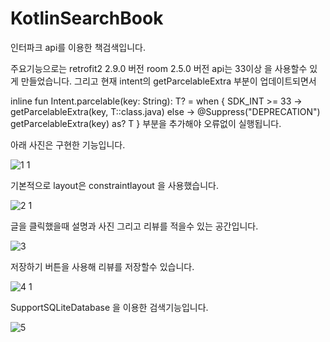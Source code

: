 # KotlinSearchBook

인터파크 api를 이용한 책검색입니다.

주요기능으로는
retrofit2 2.9.0 버전
room 2.5.0 버전
api는 33이상 을 사용할수 있게 만들었습니다.
그리고 현재 intent의 getParcelableExtra 부분이 업데이트되면서

inline fun <reified T : Parcelable> Intent.parcelable(key: String): T? = when {
        SDK_INT >= 33 -> getParcelableExtra(key, T::class.java)
        else -> @Suppress("DEPRECATION") getParcelableExtra(key) as? T
    }
  부분을 추가해야 오류없이 실행됩니다.

        
  아래 사진은 구현한 기능입니다.
        
        
![1 1](https://user-images.githubusercontent.com/105340085/215736858-879fc8f8-5b3d-499a-bfd0-b922eba394f6.png)
        
        
  기본적으로 layout은 constraintlayout 을 사용했습니다.
        
![2 1](https://user-images.githubusercontent.com/105340085/215736862-966fc0dc-2c96-4940-aec3-582a6178a371.png)
        
        
  글을 클릭했을때 설명과 사진 그리고 리뷰를 적을수 있는 공간입니다.
        
![3](https://user-images.githubusercontent.com/105340085/215736850-849890c2-8ae9-4436-8675-5fb0aa6a3e8a.PNG)
        
        
  저장하기 버튼을 사용해 리뷰를 저장할수 있습니다.
        
![4 1](https://user-images.githubusercontent.com/105340085/215736855-d753aaf6-ffa8-4ae0-8221-63f3ade7da77.png)
        
        
  SupportSQLiteDatabase 을 이용한 검색기능입니다.
        
![5](https://user-images.githubusercontent.com/105340085/215736857-d38da740-b1ad-44f0-9074-ba5527245813.PNG)

